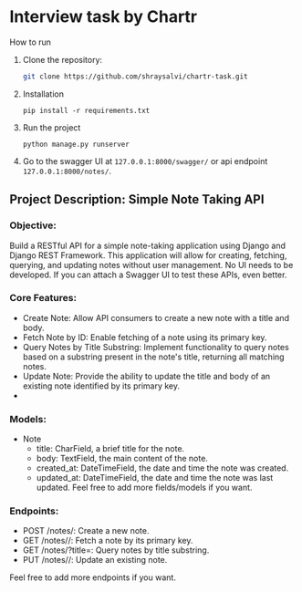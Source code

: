 # Interview task by Chartr

How to run

1. Clone the repository:

    ```bash
    git clone https://github.com/shraysalvi/chartr-task.git
    ```
2. Installation
   
   ```
   pip install -r requirements.txt
   ```

3. Run the project
   
   ```
   python manage.py runserver
   ```

4. Go to the swagger UI at `127.0.0.1:8000/swagger/` or api endpoint `127.0.0.1:8000/notes/`.

## Project Description: Simple Note Taking API

### Objective:

Build a RESTful API for a simple note-taking application using Django and Django REST Framework. This application will allow for creating, fetching, querying, and updating notes without user management. No UI needs to be developed. If you can attach a Swagger UI to test these APIs, even better.

### Core Features:
- Create Note: Allow API consumers to create a new note with a title and body.
- Fetch Note by ID: Enable fetching of a note using its primary key.
- Query Notes by Title Substring: Implement functionality to query notes based on a substring present in the note's title, returning all matching notes.
- Update Note: Provide the ability to update the title and body of an existing note identified by its primary key.
- 
### Models:

- Note
    - title: CharField, a brief title for the note.
    - body: TextField, the main content of the note.
    - created_at: DateTimeField, the date and time the note was created.
    - updated_at: DateTimeField, the date and time the note was last updated.
Feel free to add more fields/models if you want.

### Endpoints:
- POST /notes/: Create a new note.
- GET /notes/<pk>/: Fetch a note by its primary key.
- GET /notes/?title=<substring>: Query notes by title substring.
- PUT /notes/<pk>/: Update an existing note.

Feel free to add more endpoints if you want.
